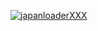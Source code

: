 [![japanloaderXXX](https://github.com/Japanned/japannes/assets/165522918/cd17e9a8-9bf0-464f-89de-32028330e915)](https://github.com/Japanned/japannes/releases/tag/JapnnesL)
